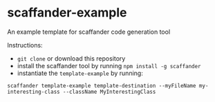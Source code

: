 # scaffander-example
An example template for scaffander code generation tool

Instructions:
- `git clone` or download this repository
- install the scaffander tool by running `npm install -g scaffander`
- instantiate the `template-example` by running:
```
scaffander template-example template-destination --myFileName my-interesting-class --className MyInterestingClass
```
